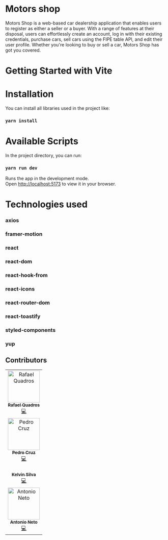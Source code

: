 # Motors shop

Motors Shop is a web-based car dealership application that enables users to register as either a seller or a buyer. With a range of features at their disposal, users can effortlessly create an account, log in with their existing credentials, purchase cars, sell cars using the FIPE table API, and edit their user profile. Whether you're looking to buy or sell a car, Motors Shop has got you covered.

# Getting Started with Vite

# Installation

You can install all libraries used in the project like:

### `yarn install`

# Available Scripts

In the project directory, you can run:

### `yarn run dev`

Runs the app in the development mode.\
Open [http://localhost:5173](http://localhost:5173) to view it in your browser.

# Technologies used

### axios

### framer-motion

### react

### react-dom

### react-hook-from

### react-icons

### react-router-dom

### react-toastify

### styled-components

### yup


## Contributors


<table>
  <tbody>
    <tr align="center">
      <td align="center"><a href="(https://github.com/rafaeldquadros)"><img src="https://avatars.githubusercontent.com/u/103122923?v=4" width="100px;" alt="Rafael Quadros"/><br /><sub><b>Rafael Quadros</b></sub></a><br /><a href="https://github.com/Kenzie-Car-Grupo-1/kenzie-cars-front/commits/develop" title="Code">💻</a></td>
      <tr/>
    <tr>
      <td align="center"><a href="(https://github.com/byPedroCruzDev)"><img src="https://avatars.githubusercontent.com/u/98105642?s=400&u=5c365b37eb6591c3fce4b780e43ebea842bcdba1&v=4" width="100px;" alt="Pedro Cruz"/><br /><sub><b>Pedro Cruz</b></sub></a><br /><a href="https://github.com/Kenzie-Car-Grupo-1/kenzie-cars-front/commits/develop" title="Code">💻</a></td>
      <tr/>
    <tr>
      <td align="center"><a href="(https://github.com/KelvinSilva10)"><https://avatars.githubusercontent.com/u/106700893?v=4" width="100px;" alt="Kelvin Silva"/><br /><sub><b>Kelvin Silva</b></sub></a><br /><a href="https://github.com/Kenzie-Car-Grupo-1/kenzie-cars-front/commits/develop" title="Code">💻</a></td>
      <tr/>
    <tr>
      <td align="center"><a href="(https://github.com/naoeoneto)"><img src="https://avatars.githubusercontent.com/u/106770927?v=4" width="100px;" alt="Antonio Neto"/><br /><sub><b>Antonio Neto</b></sub></a><br /><a href="https://github.com/Kenzie-Car-Grupo-1/kenzie-cars-front/commits/develop" title="Code">💻</a></td>
    <tbody/>
<table/>
